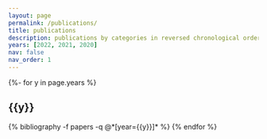 ```yaml
---
layout: page
permalink: /publications/
title: publications
description: publications by categories in reversed chronological order. generated by jekyll-scholar.
years: [2022, 2021, 2020]
nav: false
nav_order: 1
---
```

<!-- _pages/publications.md -->
<div class="publications">

{%- for y in page.years %}
  <h2 class="year">{{y}}</h2>
  {% bibliography -f papers -q @*[year={{y}}]* %}
{% endfor %}

</div>
